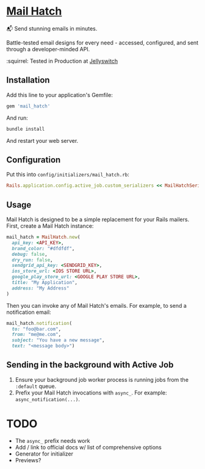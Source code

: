 # [Mail Hatch](https://www.mailhatch.io)

:mailbox_with_mail: Send stunning emails in minutes.

Battle-tested email designs for every need - accessed, configured, and sent through a developer-minded API.

:squirrel: Tested in Production at [Jellyswitch](https://www.jellyswitch.com)


## Installation

Add this line to your application's Gemfile:

```ruby
gem 'mail_hatch'
```

And run:

```sh
bundle install
```

And restart your web server.

## Configuration

Put this into `config/initializers/mail_hatch.rb`:

```ruby
Rails.application.config.active_job.custom_serializers << MailHatchSerializer
```

## Usage

Mail Hatch is designed to be a simple replacement for your Rails mailers. First, create a Mail Hatch instance:

```ruby
mail_hatch = MailHatch.new(
  api_key: <API_KEY>,
  brand_color: "#dfdfdf",
  debug: false,
  dry_run: false,
  sendgrid_api_key: <SENDGRID_KEY>,
  ios_store_url: <IOS STORE URL>,
  google_play_store_url: <GOOGLE PLAY STORE URL>,
  title: "My Application",
  address: "My Address"
)
```

Then you can invoke any of Mail Hatch's emails. For example, to send a notification email:

```ruby
mail_hatch.notification(
  to: "foo@bar.com", 
  from: "me@me.com", 
  subject: "You have a new message", 
  text: "<message body>")
```

## Sending in the background with Active Job

1. Ensure your background job worker process is running jobs from the `:default` queue.
2. Prefix your Mail Hatch invocations with `async_`. For example: `async_notification(...)`.

# TODO

- The `async_` prefix needs work
- Add / link to official docs w/ list of comprehensive options
- Generator for initializer
- Previews?